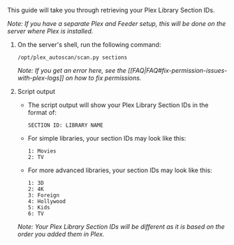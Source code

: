 This guide will take you through retrieving your Plex Library Section IDs.

_Note: If you have a separate Plex and Feeder setup, this will be done on the server where Plex is installed._

1. On the server's shell, run the following command:

   ```
   /opt/plex_autoscan/scan.py sections
   ```

   _Note: If you get an error here, see the [[FAQ|FAQ#fix-permission-issues-with-plex-logs]] on how to fix permissions._


1. Script output

   - The script output will show your Plex Library Section IDs in the format of:
    
      ```
      SECTION ID: LIBRARY NAME
      ```

   - For simple libraries, your section IDs may look like this: 

     ```
     1: Movies
     2: TV
     ```


   - For more advanced libraries, your section IDs may look like this: 

     ```
     1: 3D
     2: 4K
     3: Foreign
     4: Hollywood
     5: Kids
     6: TV
     ```

   _Note: Your Plex Library Section IDs will be different as it is based on the order you added them in Plex._
